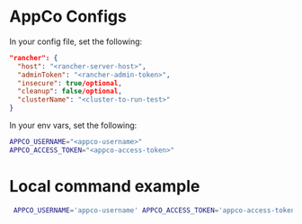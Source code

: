 # AppCo Configs

In your config file, set the following:

```json
"rancher": { 
  "host": "<rancher-server-host>",
  "adminToken": "<rancher-admin-token>",
  "insecure": true/optional,
  "cleanup": false/optional,
  "clusterName": "<cluster-to-run-test>"
}
```

In your env vars, set the following:

```bash
APPCO_USERNAME="<appco-username>"
APPCO_ACCESS_TOKEN="<appco-access-token>"
```

# Local command example

```bash
 APPCO_USERNAME='appco-username' APPCO_ACCESS_TOKEN='appco-access-token'; go test -tags=validation -timeout 30m  -run ^TestIstioTestSuite/TestSideCarInstallation$  github.com/rancher/tests/validation/charts/appco
 ```